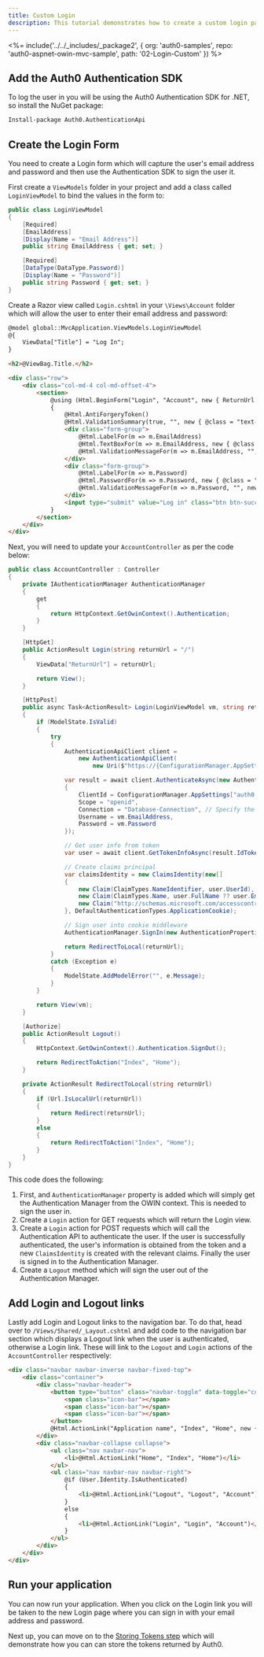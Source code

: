 ```yaml
---
title: Custom Login
description: This tutorial demonstrates how to create a custom login page for your web application by using the Auth0 .NET SDK and OpenID Connect middleware.
---
```


<%= include('../../_includes/_package2', {
  org: 'auth0-samples',
  repo: 'auth0-aspnet-owin-mvc-sample',
  path: '02-Login-Custom'
}) %>

## Add the Auth0 Authentication SDK

To log the user in you will be using the Auth0 Authentication SDK for .NET, so install the NuGet package:

```bash
Install-package Auth0.AuthenticationApi
```

## Create the Login Form

You need to create a Login form which will capture the user's email address and password and then use the Authentication SDK to sign the user it.

First create a `ViewModels` folder in your project and add a class called `LoginViewModel` to bind the values in the form to:

```csharp
public class LoginViewModel
{
    [Required]
    [EmailAddress]
    [Display(Name = "Email Address")]
    public string EmailAddress { get; set; }

    [Required]
    [DataType(DataType.Password)]
    [Display(Name = "Password")]
    public string Password { get; set; }
}
```

Create a Razor view called `Login.cshtml` in your `\Views\Account` folder which will allow the user to enter their email address and password:

```html
@model global::MvcApplication.ViewModels.LoginViewModel
@{
    ViewData["Title"] = "Log In";
}

<h2>@ViewBag.Title.</h2>

<div class="row">
    <div class="col-md-4 col-md-offset-4">
        <section>
            @using (Html.BeginForm("Login", "Account", new { ReturnUrl = ViewBag.ReturnUrl }, FormMethod.Post, new { role = "form" }))
            {
                @Html.AntiForgeryToken()
                @Html.ValidationSummary(true, "", new { @class = "text-danger" })
                <div class="form-group">
                    @Html.LabelFor(m => m.EmailAddress)
                    @Html.TextBoxFor(m => m.EmailAddress, new { @class = "form-control" })
                    @Html.ValidationMessageFor(m => m.EmailAddress, "", new { @class = "text-danger" })
                </div>
                <div class="form-group">
                    @Html.LabelFor(m => m.Password)
                    @Html.PasswordFor(m => m.Password, new { @class = "form-control" })
                    @Html.ValidationMessageFor(m => m.Password, "", new { @class = "text-danger" })
                </div>
                <input type="submit" value="Log in" class="btn btn-success btn-block" />
            }
        </section>
    </div>
</div>
```

Next, you will need to update your `AccountController` as per the code below:

```csharp
public class AccountController : Controller
{
    private IAuthenticationManager AuthenticationManager
    {
        get
        {
            return HttpContext.GetOwinContext().Authentication;
        }
    }

    [HttpGet]
    public ActionResult Login(string returnUrl = "/")
    {
        ViewData["ReturnUrl"] = returnUrl;

        return View();
    }

    [HttpPost]
    public async Task<ActionResult> Login(LoginViewModel vm, string returnUrl = null)
    {
        if (ModelState.IsValid)
        {
            try
            {
                AuthenticationApiClient client =
                    new AuthenticationApiClient(
                        new Uri($"https://{ConfigurationManager.AppSettings["auth0:Domain"]}/"));

                var result = await client.AuthenticateAsync(new AuthenticationRequest
                {
                    ClientId = ConfigurationManager.AppSettings["auth0:ClientId"],
                    Scope = "openid",
                    Connection = "Database-Connection", // Specify the correct name of your DB connection
                    Username = vm.EmailAddress,
                    Password = vm.Password
                });

                // Get user info from token
                var user = await client.GetTokenInfoAsync(result.IdToken);

                // Create claims principal
                var claimsIdentity = new ClaimsIdentity(new[]
                {
                    new Claim(ClaimTypes.NameIdentifier, user.UserId),
                    new Claim(ClaimTypes.Name, user.FullName ?? user.Email),
                    new Claim("http://schemas.microsoft.com/accesscontrolservice/2010/07/claims/identityprovider", "ASP.NET Identity", "http://www.w3.org/2001/XMLSchema#string")
                }, DefaultAuthenticationTypes.ApplicationCookie);

                // Sign user into cookie middleware
                AuthenticationManager.SignIn(new AuthenticationProperties { IsPersistent = false }, claimsIdentity);

                return RedirectToLocal(returnUrl);
            }
            catch (Exception e)
            {
                ModelState.AddModelError("", e.Message);
            }
        }

        return View(vm);
    }

    [Authorize]
    public ActionResult Logout()
    {
        HttpContext.GetOwinContext().Authentication.SignOut();

        return RedirectToAction("Index", "Home");
    }

    private ActionResult RedirectToLocal(string returnUrl)
    {
        if (Url.IsLocalUrl(returnUrl))
        {
            return Redirect(returnUrl);
        }
        else
        {
            return RedirectToAction("Index", "Home");
        }
    }
}
```

This code does the following:

1. First, and `AuthenticationManager` property is added which will simply get the Authentication Manager from the OWIN context. This is needed to sign the user in.
2. Create a `Login` action for GET requests which will return the Login view.
3. Create a `Login` action for POST requests which will call the Authentication API to authenticate the user. If the user is successfully authenticated, the user's information is obtained from the token and a new `ClaimsIdentity` is created with the relevant claims. Finally the user is signed in to the Authentication Manager.
4. Create a `Logout` method which will sign the user out of the Authentication Manager.

## Add Login and Logout links

Lastly add Login and Logout links to the navigation bar. To do that, head over to `/Views/Shared/_Layout.cshtml` and add code to the navigation bar section which displays a Logout link when the user is authenticated, otherwise a Login link. These will link to the `Logout` and `Login` actions of the `AccountController` respectively:

```html
<div class="navbar navbar-inverse navbar-fixed-top">
    <div class="container">
        <div class="navbar-header">
            <button type="button" class="navbar-toggle" data-toggle="collapse" data-target=".navbar-collapse">
                <span class="icon-bar"></span>
                <span class="icon-bar"></span>
                <span class="icon-bar"></span>
            </button>
            @Html.ActionLink("Application name", "Index", "Home", new { area = "" }, new { @class = "navbar-brand" })
        </div>
        <div class="navbar-collapse collapse">
            <ul class="nav navbar-nav">
                <li>@Html.ActionLink("Home", "Index", "Home")</li>
            </ul>
            <ul class="nav navbar-nav navbar-right">
                @if (User.Identity.IsAuthenticated)
                {
                    <li>@Html.ActionLink("Logout", "Logout", "Account")</li>
                }
                else
                {
                    <li>@Html.ActionLink("Login", "Login", "Account")</li>
                }
            </ul>
        </div>
    </div>
</div>
```

## Run your application

You can now run your application. When you click on the Login link you will be taken to the new Login page where you can sign in with your email address and password.

Next up, you can move on to the [Storing Tokens step](/quickstart/webapp/aspnet-owin/03-storing-tokens) which will demonstrate how you can can store the tokens returned by Auth0.
